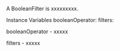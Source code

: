 A BooleanFilter is xxxxxxxxx.Instance Variables	booleanOperator:		<Object>	filters:		<Object>booleanOperator	- xxxxxfilters	- xxxxx